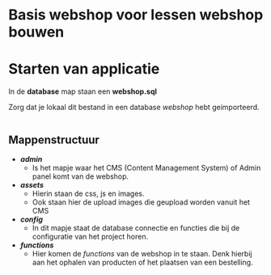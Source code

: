 # Basis webshop voor lessen webshop bouwen

# Starten van applicatie

In de **database** map staan een __webshop.sql__

Zorg dat je lokaal dit bestand in een database _webshop_ hebt geimporteerd.

```

```

## Mappenstructuur

- ***admin*** 
    - Is het mapje waar het CMS (Content Management System) of Admin panel komt van de webshop.
- ***assets*** 
    - Hierin staan de css, js en images.
    - Ook staan hier de upload images die geupload worden vanuit het CMS
- ***config***
    - In dit mapje staat de database connectie en functies die bij de configuratie van het project horen.
- ***functions***
    - Hier komen de _functions_ van de webshop in te staan. Denk hierbij aan het ophalen van producten of het plaatsen van een bestelling.

 